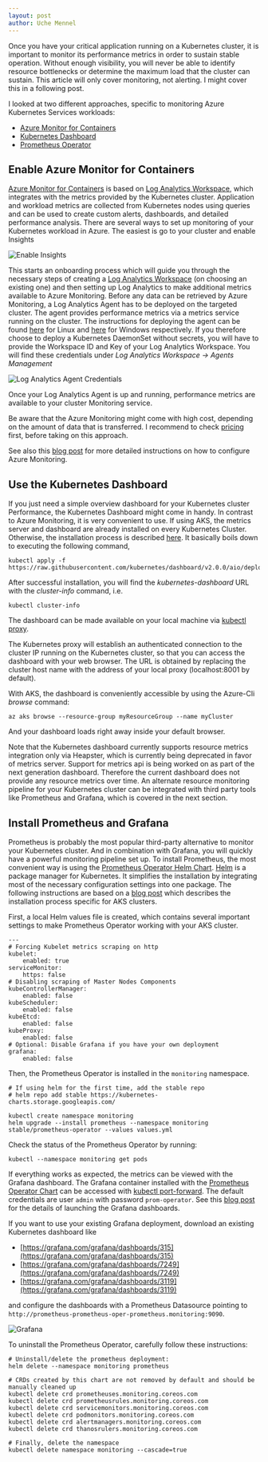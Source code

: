 ```yaml
---
layout: post
author: Uche Mennel
---
```


Once you have your critical application running on a Kubernetes cluster, it is important to monitor its performance metrics in order to sustain stable operation.
Without enough visibility, you will never be able to identify resource bottlenecks or determine the maximum load that the cluster can sustain.
This article will only cover monitoring, not alerting. I might cover this in a following post.

I looked at two different approaches, specific to monitoring Azure Kubernetes Services workloads:
  * [Azure Monitor for Containers][1]
  * [Kubernetes Dashboard][7]
  * [Prometheus Operator][11]

## Enable Azure Monitor for Containers

[Azure Monitor for Containers][1] is based on [Log Analytics Workspace][5], which integrates with the metrics provided by the Kubernetes cluster. Application and workload metrics are collected from Kubernetes nodes using queries and can be used to create custom alerts, dashboards, and detailed performance analysis.
There are several ways to set up monitoring of your Kubernetes workload in Azure. The easiest is go to your cluster and enable Insights

![Enable Insights](/assets/enable-insights.png)

This starts an onboarding process which will guide you through the necessary steps of creating a [Log Analytics Workspace][5] (on choosing an existing one) and then setting up Log Analytics to make additional metrics available to Azure Monitoring.
Before any data can be retrieved by Azure Monitoring, a Log Analytics Agent has to be deployed on the targeted cluster. The agent provides performance metrics via a metrics service running on the cluster. The instructions for deploying the agent can be found [here][4] for Linux and [here][5] for Windows respectively. If you therefore choose to deploy a Kubernetes DaemonSet without secrets, you will have to provide the Workspace ID and Key of your Log Analytics Workspace. You will find these credentials under *Log Analytics Workspace → Agents Management*

![Log Analytics Agent Credentials](/assets/la-credentials.png)

Once your Log Analytics Agent is up and running, performance metrics are available to your cluster Monitoring service.

Be aware that the Azure Monitoring might come with high cost, depending on the amount of data that is transferred. I recommend to check [pricing][6] first, before taking on this approach.

See also this [blog post][14] for more detailed instructions on how to configure Azure Monitoring.

## Use the Kubernetes Dashboard

If you just need a simple overview dashboard for your Kubernetes cluster Performance, the Kubernetes Dashboard might come in handy. In contrast to Azure Monitoring, it is very convenient to use.
If using AKS, the metrics server and dashboard are already installed on every Kubernetes Cluster.
Otherwise, the installation process is described [here][7]. It basically boils down to executing the following command,

    kubectl apply -f https://raw.githubusercontent.com/kubernetes/dashboard/v2.0.0/aio/deploy/recommended.yaml

After successful installation, you will find the *kubernetes-dashboard* URL with the *cluster-info* command, i.e.

    kubectl cluster-info

The dashboard can be made available on your local machine via [kubectl proxy][8].

The Kubernetes proxy will establish an authenticated connection to the cluster IP running on the Kubernetes cluster, so that you can access the dashboard with your web browser. The URL is obtained by replacing the cluster host name with the address of your local proxy (localhost:8001 by default).

With AKS, the dashboard is conveniently accessible by using the Azure-Cli *browse* command:

    az aks browse --resource-group myResourceGroup --name myCluster

And your dashboard loads right away inside your default browser.

Note that the Kubernetes dashboard currently supports resource metrics integration only via Heapster, which is currently being deprecated in favor of metrics server. Support for metrics api is being worked on as part of the next generation dashboard. Therefore the current dashboard does not provide any resource metrics over time.
An alternate resource monitoring pipeline for your Kubernetes cluster can be integrated with third party tools like Prometheus and Grafana, which is covered in the next section.

## Install Prometheus and Grafana

Prometheus is probably the most popular third-party alternative to monitor your Kubernetes cluster. And in combination with Grafana, you will quickly have a powerful monitoring pipeline set up.
To install Prometheus, the most convenient way is using the [Prometheus Operator Helm Chart][11]. [Helm][13] is a package manager for Kubernetes. It simplifies the installation by integrating most of the necessary configuration settings into one package.
The following instructions are based on a [blog post][12] which describes the installation process specific for AKS clusters.

First, a local Helm values file is created, which contains several important settings to make Prometheus Operator working with your AKS cluster.
    
    ---
    # Forcing Kubelet metrics scraping on http 
    kubelet:
        enabled: true
    serviceMonitor:
        https: false
    # Disabling scraping of Master Nodes Components
    kubeControllerManager:
        enabled: false
    kubeScheduler:
        enabled: false
    kubeEtcd:
        enabled: false
    kubeProxy:
        enabled: false
    # Optional: Disable Grafana if you have your own deployment
    grafana:
        enabled: false

Then, the Prometheus Operator is installed in the `monitoring` namespace.

    # If using helm for the first time, add the stable repo
    # helm repo add stable https://kubernetes-charts.storage.googleapis.com/

    kubectl create namespace monitoring
    helm upgrade --install prometheus --namespace monitoring stable/prometheus-operator --values values.yml 

Check the status of the Prometheus Operator by running:

    kubectl --namespace monitoring get pods

If everything works as expected, the metrics can be viewed with the Grafana dashboard. The Grafana container installed with the [Prometheus Operator Chart][11] can be accessed with [kubectl port-forward][9].
The default credentials are user `admin` with password `prom-operator`. See this [blog post][12] for the details of launching the Grafana dashboards.

If you want to use your existing Grafana deployment, download an existing Kubernetes dashboard like
  * [https://grafana.com/grafana/dashboards/315](https://grafana.com/grafana/dashboards/315)
  * [https://grafana.com/grafana/dashboards/7249](https://grafana.com/grafana/dashboards/7249)
  * [https://grafana.com/grafana/dashboards/3119](https://grafana.com/grafana/dashboards/3119)

and configure the dashboards with a Prometheus Datasource pointing to `http://prometheus-prometheus-oper-prometheus.monitoring:9090`.

![Grafana](/assets/grafana.jpg)

To uninstall the Prometheus Operator, carefully follow these instructions:

    # Uninstall/delete the prometheus deployment:
    helm delete --namespace monitoring prometheus 

    # CRDs created by this chart are not removed by default and should be manually cleaned up
    kubectl delete crd prometheuses.monitoring.coreos.com
    kubectl delete crd prometheusrules.monitoring.coreos.com
    kubectl delete crd servicemonitors.monitoring.coreos.com
    kubectl delete crd podmonitors.monitoring.coreos.com
    kubectl delete crd alertmanagers.monitoring.coreos.com
    kubectl delete crd thanosrulers.monitoring.coreos.com

    # Finally, delete the namespace
    kubectl delete namespace monitoring --cascade=true

[1]: https://docs.microsoft.com/en-us/azure/azure-monitor/insights/container-insights-overview  "Azure Monitor for Containers Overview"
[2]: https://docs.microsoft.com/en-us/azure/azure-monitor/insights/container-insights-onboard "Enable Azure Monitor for containers"
[3]: https://docs.microsoft.com/en-us/azure/azure-monitor/insights/containers#configure-a-log-analytics-linux-agent-for-kubernetes "Configure a Log Analytics Linux agent for Kubernetes"
[4]: https://docs.microsoft.com/en-us/azure/azure-monitor/insights/containers#configure-a-log-analytics-windows-agent-for-kubernetes "Configure a Log Analytics Windows agent for Kubernetes"
[5]: https://docs.microsoft.com/en-gb/azure/azure-monitor/log-query/log-query-overview "Log Analytics Overview"
[6]: https://azure.microsoft.com/en-gb/pricing/details/monitor/ "Azure Monitor Pricing"
[7]: https://kubernetes.io/docs/tasks/access-application-cluster/web-ui-dashboard/ "Kubernetes Dashboard"
[8]: https://kubernetes.io/docs/reference/generated/kubectl/kubectl-commands#proxy "Kubernetes Proxy"
[9]: https://kubernetes.io/docs/reference/generated/kubectl/kubectl-commands#port-forward "Kubernetes Port Forward"
[10]: https://prometheus.io/docs/introduction/overview/ "Prometheus Overview"
[11]: https://github.com/helm/charts/tree/master/stable/prometheus-operator "Prometheus Operator"
[12]: https://atouati.com/posts/2019/12/aks-monitoring-with-prometheus/ "AKS monitoring with Prometheus"
[13]: https://helm.sh/ "Helm"
[14]: https://sysadminas.eu/2020/01/part-4-azure-kubernetes-services-aks-monitor-your-aks-cluster/ "Monitor you AKS Cluster"
